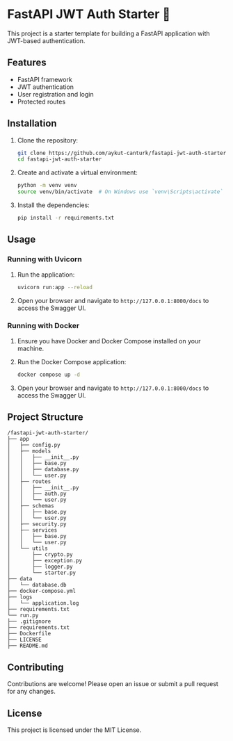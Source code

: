 # FastAPI JWT Auth Starter 🚀

This project is a starter template for building a FastAPI application with JWT-based authentication.

## Features

- FastAPI framework
- JWT authentication
- User registration and login
- Protected routes

## Installation

1. Clone the repository:
    ```bash
    git clone https://github.com/aykut-canturk/fastapi-jwt-auth-starter.git
    cd fastapi-jwt-auth-starter
    ```

2. Create and activate a virtual environment:
    ```bash
    python -m venv venv
    source venv/bin/activate  # On Windows use `venv\Scripts\activate`
    ```

3. Install the dependencies:
    ```bash
    pip install -r requirements.txt
    ```

## Usage

### Running with Uvicorn

1. Run the application:
    ```bash
    uvicorn run:app --reload
    ```

2. Open your browser and navigate to `http://127.0.0.1:8000/docs` to access the Swagger UI.

### Running with Docker

1. Ensure you have Docker and Docker Compose installed on your machine.

2. Run the Docker Compose application:
    ```bash
    docker compose up -d
    ```

3. Open your browser and navigate to `http://127.0.0.1:8000/docs` to access the Swagger UI.

## Project Structure

```
/fastapi-jwt-auth-starter/
├── app
│   ├── config.py
│   ├── models
│   │   ├── __init__.py
│   │   ├── base.py
│   │   ├── database.py
│   │   └── user.py
│   ├── routes
│   │   ├── __init__.py
│   │   ├── auth.py
│   │   └── user.py
│   ├── schemas
│   │   ├── base.py
│   │   └── user.py
│   ├── security.py
│   ├── services
│   │   ├── base.py
│   │   └── user.py
│   └── utils
│       ├── crypto.py
│       ├── exception.py
│       ├── logger.py
│       └── starter.py
├── data
│   └── database.db
├── docker-compose.yml
├── logs
│   └── application.log
├── requirements.txt
└── run.py
├── .gitignore
├── requirements.txt
├── Dockerfile
├── LICENSE
├── README.md

```

## Contributing

Contributions are welcome! Please open an issue or submit a pull request for any changes.

## License

This project is licensed under the MIT License.
